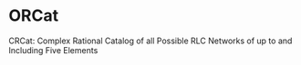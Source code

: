 # ORCat
CRCat: Complex Rational Catalog of all Possible RLC Networks of up to and Including Five Elements
